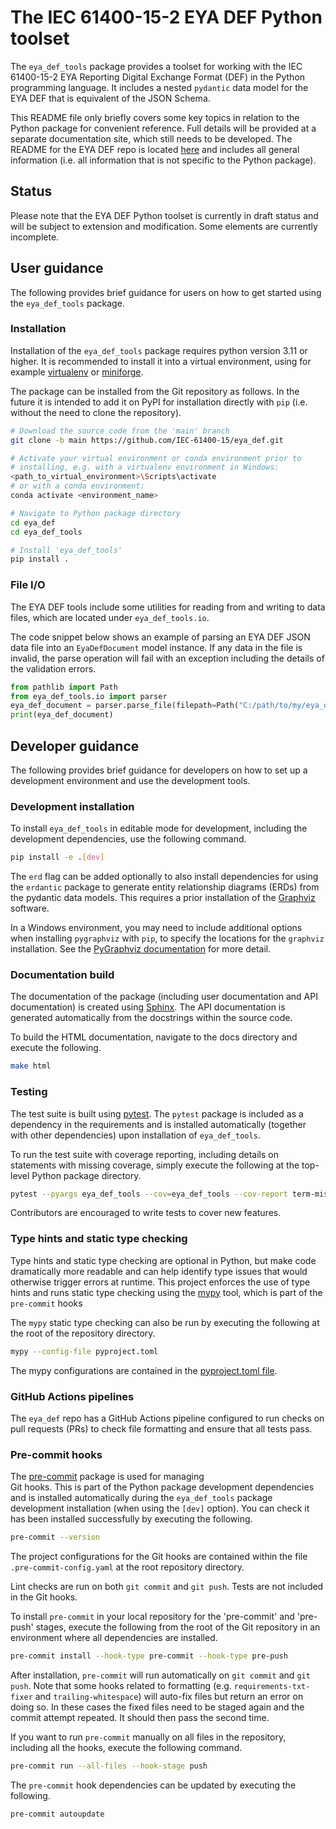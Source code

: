 # The IEC 61400-15-2 EYA DEF Python toolset

The `eya_def_tools` package provides a toolset for working with the
IEC 61400-15-2 EYA Reporting Digital Exchange Format (DEF) in the Python
programming language. It includes a nested `pydantic` data model for the
EYA DEF that is equivalent of the JSON Schema.

This README file only briefly covers some key topics in relation to the
Python package for convenient reference. Full details will be provided
at a separate documentation site, which still needs to be developed. The
README for the EYA DEF repo is located [here](../README.md) and includes
all general information (i.e. all information that is not specific to
the Python package).

## Status

Please note that the EYA DEF Python toolset is currently in draft status
and will be subject to extension and modification. Some elements are
currently incomplete.

## User guidance

The following provides brief guidance for users on how to get started
using the `eya_def_tools` package.

### Installation

Installation of the `eya_def_tools` package requires python version 3.11
or higher. It is recommended to install it into a virtual environment,
using for example [virtualenv](https://virtualenv.pypa.io/en/latest/)
or [miniforge](https://github.com/conda-forge/miniforge).

The package can be installed from the Git repository as follows. In the
future it is intended to add it on PyPI for installation directly with
`pip` (i.e. without the need to clone the repository).

```bash
# Download the source code from the 'main' branch
git clone -b main https://github.com/IEC-61400-15/eya_def.git

# Activate your virtual environment or conda environment prior to
# installing, e.g. with a virtualenv environment in Windows:
<path_to_virtual_environment>\Scripts\activate
# or with a conda environment:
conda activate <environment_name>

# Navigate to Python package directory
cd eya_def
cd eya_def_tools

# Install 'eya_def_tools'
pip install .
```

### File I/O

The EYA DEF tools include some utilities for reading from and writing
to data files, which are located under `eya_def_tools.io`.

The code snippet below shows an example of parsing an EYA DEF JSON data
file into an `EyaDefDocument` model instance. If any data in the file is
invalid, the parse operation will fail with an exception including the
details of the validation errors.

```python
from pathlib import Path
from eya_def_tools.io import parser
eya_def_document = parser.parse_file(filepath=Path("C:/path/to/my/eya_def_file.json"))
print(eya_def_document)
```

## Developer guidance

The following provides brief guidance for developers on how to set up a
development environment and use the development tools.

### Development installation

To install `eya_def_tools` in editable mode for development, including
the development dependencies, use the following command.

```bash
pip install -e .[dev]
```

The `erd` flag can be added optionally to also install dependencies for
using the `erdantic` package to generate entity relationship diagrams
(ERDs) from the pydantic data models. This requires a prior installation
of the [Graphviz](https://graphviz.org/) software.

In a Windows environment, you may need to include additional options
when installing `pygraphviz` with `pip`, to specify the locations for
the `graphviz` installation. See the [PyGraphviz documentation](
https://pygraphviz.github.io/documentation/stable/install.html) for more
detail.

### Documentation build

The documentation of the package (including user documentation and API
documentation) is created using [Sphinx](https://www.sphinx-doc.org).
The API documentation is generated automatically from the docstrings
within the source code.

To build the HTML documentation, navigate to the docs directory and
execute the following.

```bash
make html
```

### Testing

The test suite is built using [pytest](https://docs.pytest.org). The
`pytest` package is included as a dependency in the requirements and
is installed automatically (together with other dependencies) upon
installation of `eya_def_tools`.

To run the test suite with coverage reporting, including details on
statements with missing coverage, simply execute the following at the
top-level Python package directory.

```bash
pytest --pyargs eya_def_tools --cov=eya_def_tools --cov-report term-missing
```

Contributors are encouraged to write tests to cover new features.

### Type hints and static type checking

Type hints and static type checking are optional in Python, but make
code dramatically more readable and can help identify type issues that
would otherwise trigger errors at runtime. This project enforces the use
of type hints and runs static type checking using the
[mypy](https://mypy.readthedocs.io/en/stable/) tool, which is part of
the `pre-commit` hooks

The `mypy` static type checking can also be run by executing the
following at the root of the repository directory.

```bash
mypy --config-file pyproject.toml
```

The mypy configurations are contained in the
[pyproject.toml file](pyproject.toml).

### GitHub Actions pipelines

The `eya_def` repo has a GitHub Actions pipeline configured to run
checks on pull requests (PRs) to check file formatting and ensure that
all tests pass.

### Pre-commit hooks

The [pre-commit](https://pre-commit.com/) package is used for managing  
Git hooks. This is part of the Python package development dependencies
and is installed automatically during the `eya_def_tools` package
development installation (when using the `[dev]` option). You can check
it has been installed successfully by executing the following.

```bash
pre-commit --version
```

The project configurations for the Git hooks are contained within the
file `.pre-commit-config.yaml` at the root repository directory.

Lint checks are run on both `git commit` and `git push`. Tests are
not included in the Git hooks.

To install `pre-commit` in your local repository for the 'pre-commit'
and 'pre-push' stages, execute the following from the root of the Git
repository in an environment where all dependencies are installed.

```bash
pre-commit install --hook-type pre-commit --hook-type pre-push
```

After installation, `pre-commit` will run automatically on `git commit`
and `git push`. Note that some hooks related to formatting (e.g.
`requirements-txt-fixer` and `trailing-whitespace`) will auto-fix files
but return an error on doing so. In these cases the fixed files need to
be staged again and the commit attempt repeated. It should then pass the
second time.

If you want to run `pre-commit` manually on all files in the repository,
including all the hooks, execute the following command.

```bash
pre-commit run --all-files --hook-stage push
```

The `pre-commit` hook dependencies can be updated by executing the
following.

```bash
pre-commit autoupdate
```
